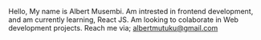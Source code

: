 Hello, My name is Albert Musembi.
Am intrested in frontend development,
and am currently learning, React JS.
Am looking to colaborate in Web development projects.
Reach me via; albertmutuku@gmail.com

<!---
Albizoh/Albizoh is a ✨ special ✨ repository because its `README.md` (this file) appears on your GitHub profile.
You can click the Preview link to take a look at your changes.
--->
